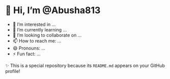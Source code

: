 <!DOCTYPE html>
<html lang="en">
<head>
  <meta charset="UTF-8">
  <meta name="viewport" content="width=device-width, initial-scale=1">
  <title>Abusha813's Profile</title>
  <link rel="stylesheet" href="style.css">
</head>
<body>
  <div class="profile-card">
    <h1>👋 Hi, I’m <span class="username">@Abusha813</span></h1>
    <ul class="profile-info">
      <li>👀 I’m interested in <span class="placeholder">...</span></li>
      <li>🌱 I’m currently learning <span class="placeholder">...</span></li>
      <li>💞️ I’m looking to collaborate on <span class="placeholder">...</span></li>
      <li>📫 How to reach me: <span class="placeholder">...</span></li>
      <li>😄 Pronouns: <span class="placeholder">...</span></li>
      <li>⚡ Fun fact: <span class="placeholder">...</span></li>
    </ul>
    <footer>
      <p>✨ This is a special repository because its <code>README.md</code> appears on your GitHub profile!</p>
    </footer>
  </div>
</body>
</html>

